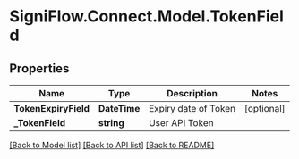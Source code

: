 
# SigniFlow.Connect.Model.TokenField

## Properties

Name | Type | Description | Notes
------------ | ------------- | ------------- | -------------
**TokenExpiryField** | **DateTime** | Expiry date of Token | [optional] 
**_TokenField** | **string** | User API Token | 

[[Back to Model list]](../README.md#documentation-for-models)
[[Back to API list]](../README.md#documentation-for-api-endpoints)
[[Back to README]](../README.md)

